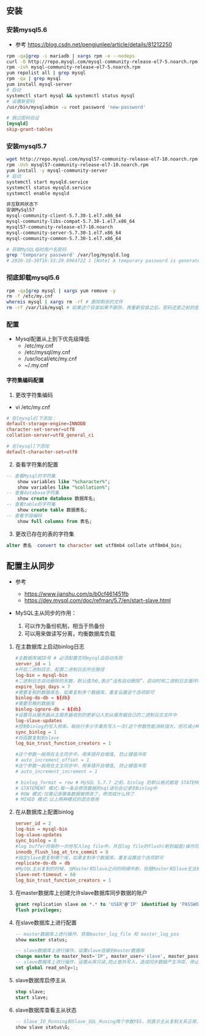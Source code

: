 ## 安装
### 安装mysql5.6
- 参考 https://blog.csdn.net/pengjunlee/article/details/81212250

```bash
rpm -qa|grep -i mariadb | xargs rpm -e --nodeps
curl -O http://repo.mysql.com/mysql-community-release-el7-5.noarch.rpm
rpm -ivh mysql-community-release-el7-5.noarch.rpm
yum repolist all | grep mysql 
rpm -qa | grep mysql
yum install mysql-server
# 启动
systemctl start mysql && systemctl status mysql
# 设置新密码
/usr/bin/mysqladmin -u root password 'new-password'
```

```conf /etc/my.cnf
# 跳过密码验证
[mysqld]
skip-grant-tables 
```

### 安装mysql5.7
```bash
wget http://repo.mysql.com/mysql57-community-release-el7-10.noarch.rpm
rpm -Uvh mysql57-community-release-el7-10.noarch.rpm
yum install -y mysql-community-server
# 启动
systemctl start mysqld.service
systemctl status mysqld.service
systemctl enable mysqld
```

```txt
非互联网状态下
安装MySql57
mysql-community-client-5.7.30-1.el7.x86_64
mysql-community-libs-compat-5.7.30-1.el7.x86_64
mysql57-community-release-el7-10.noarch
mysql-community-server-5.7.30-1.el7.x86_64
mysql-community-common-5.7.30-1.el7.x86_64
```

```bash
# 获取MySQL临时用户名密码
grep 'temporary password' /var/log/mysqld.log
# 2020-10-30T16:33:29.896472Z 1 [Note] A temporary password is generated for root@localhost: 1Z>qq%pFim:!
```

### 彻底卸载mysql5.6
```bash
rpm -qa|grep mysql | xargs yum remove -y
rm -f /etc/my.cnf
whereis mysql | xargs rm -rf # 删除剩余的文件
rm -rf /var/lib/mysql # 如果这个目录如果不删除，再重新安装之后，密码还是之前的密码，不会重新初始化！
```

### 配置
- Mysql配置从上到下优先级降低
    - /etc/my.cnf
    - /etc/mysql/my.cnf
    - /usr/local/etc/my.cnf
    - ~/.my.cnf

#### 字符集编码配置
1. 更改字符集编码
- vi /etc/my.cnf
```conf
# 在[mysqld]下添加：
default-storage-engine=INNODB
character-set-server=utf8
collation-server=utf8_general_ci

# 在[mysql]下添加
default-character-set=utf8
```

2. 查看字符集的配置
```sql
-- 查看Mysql的字符集
    show variables like "%character%";
    show variables like "%collation%";
-- 查看database字符集
    show create database 数据库名;
-- 查看table的字符集
    show create table 数据表名;
-- 查看字段编码
    show full columns from 表名;
```

3. 更改已存在的表的字符集
```sql
alter 表名  convert to character set utf8mb4 collate utf8mb4_bin;
```


## 配置主从同步
- 参考  
    - https://www.jianshu.com/p/b0cf461451fb  
    - https://dev.mysql.com/doc/refman/5.7/en/start-slave.html

- MySQL主从同步的作用：
    1. 可以作为备份机制，相当于热备份
    2. 可以用来做读写分离，均衡数据库负载

1. 在主数据库上启动binlog日志
    ```conf
    #主数据库端ID号 # 必须配置否则mysql会启动失败
    server_id = 1     
    #开启二进制日志，配置二进制日志所在路径
    log-bin = mysql-bin
    #二进制日志自动删除的天数，默认值为0,表示“没有自动删除”，启动时和二进制日志循环时可能删除  
    expire_logs_days = 7
    #需要复制的数据库名，如果复制多个数据库，重复设置这个选项即可                  
    binlog-do-db = ${db}
    #需要忽略的数据库
    binlog-ignore-db = ${db}
    #设置将从服务器从主服务器收到的更新记入到从服务器自己的二进制日志文件中                 
    log-slave-updates       
    #控制binlog的写入频率。每执行多少次事务写入一次(这个参数性能消耗很大，但可减小MySQL崩溃造成的损失) 
    sync_binlog = 1  
    #将函数复制到slave  
    log_bin_trust_function_creators = 1  

    #这个参数一般用在主主同步中，用来错开自增值, 防止键值冲突
    # auto_increment_offset = 1
    #这个参数一般用在主主同步中，用来错开自增值, 防止键值冲突
    # auto_increment_increment = 1

    # binlog_format = row # MySQL 5.7.7 之前，binlog 的默认格式都是 STATEMENT，在 5.7.7 及更高版本中，binlog_format 的默认值是 ROW
    # STATEMENT 模式:每一条会修改数据的sql语句会记录到binlog中 
    # ROW 模式:仅需记录哪条数据被修改了，修改成什么样了
    # MIXED 模式:以上两种模式的混合使用
    ```

2. 在从数据库上配置binlog
    ```conf
    server_id = 2
    log-bin = mysql-bin
    log-slave-updates
    sync_binlog = 0
    #log buffer将每秒一次地写入log file中，并且log file的flush(刷到磁盘)操作同时进行。该模式下在事务提交的时候，不会主动触发写入磁盘的操作
    innodb_flush_log_at_trx_commit = 0
    #指定slave要复制哪个库，如果复制多个数据库，重复设置这个选项即可
    replicate-do-db = db
    #MySQL主从复制的时候，当Master和Slave之间的网络中断，但是Master和Slave无法察觉的情况下（比如防火墙或者路由问题）。Slave会等待slave_net_timeout设置的秒数后，才能认为网络出现故障，然后才会重连并且追赶这段时间主库的数据
    slave-net-timeout = 60
    log_bin_trust_function_creators = 1
    ```

3. 在master数据库上创建允许slave数据库同步数据的账户
    ```sql
    grant replication slave on *.* to 'USER'@'IP' identified by 'PASSWORD';
    flush privileges;
    ```

4. 在slave数据库上进行配置
    ```sql
    -- master数据库上进行操作，获取master_log_file 和 master_log_pos
    show master status;

    -- slave数据库上进行操作，设置slave连接到master数据库 
    change master to master_host='IP', master_user='slave', master_password='slave',master_log_file='mysql-bin.000001', master_log_pos=590;
    -- slave数据库上进行操作，设置从库只读,防止意外写入，造成同步数据产生冲突，停止同步。
    set global read_only=1;
    ```

5. slave数据库启停主从
    ```sql
    stop slave;
    start slave;
    ```

6. slave数据库查看主从状态
    ```sql
    -- Slave_IO_Running和Slave_SQL_Runing两个参数YES，则表示主从复制关系正常。
    show slave status\G;
    ```
